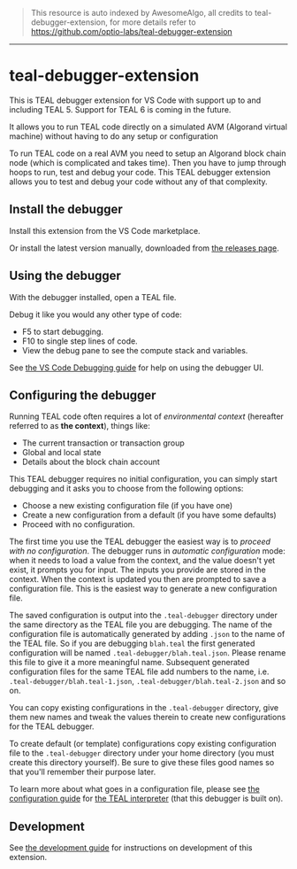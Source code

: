 > This resource is auto indexed by AwesomeAlgo, all credits to teal-debugger-extension, for more details refer to https://github.com/optio-labs/teal-debugger-extension

---

# teal-debugger-extension

This is TEAL debugger extension for VS Code with support up to and including TEAL 5. Support for TEAL 6 is coming in the future.

It allows you to run TEAL code directly on a simulated AVM (Algorand virtual machine) without having to do any setup or configuration 

To run TEAL code on a real AVM you need to setup an Algorand block chain node (which is complicated and takes time). Then you have to jump through hoops to run, test and debug your code. This TEAL debugger extension allows you to test and debug your code without any of that complexity.

## Install the debugger

Install this extension from the VS Code marketplace.

Or install the latest version manually, downloaded from [the releases page](https://github.com/optio-labs/teal-debugger-extension/releases).

## Using the debugger

With the debugger installed, open a TEAL file.

Debug it like you would any other type of code:
- F5 to start debugging.
- F10 to single step lines of code.
- View the debug pane to see the compute stack and variables.

See [the VS Code Debugging guide](https://code.visualstudio.com/docs/editor/debugging) for help on using the debugger UI.

## Configuring the debugger

Running TEAL code often requires a lot of *environmental context* (hereafter referred to as **the context**), things like:
- The current transaction or transaction group
- Global and local state
- Details about the block chain account

This TEAL debugger requires no initial configuration, you can simply start debugging and it asks you to choose from the following options:
- Choose a new existing configuration file (if you have one)
- Create a new configuration from a default (if you have some defaults)
- Proceed with no configuration.

The first time you use the TEAL debugger the easiest way is to *proceed with no configuration*. The debugger runs in *automatic configuration* mode: when it needs to load a value from the context, and the value doesn't yet exist, it prompts you for input. The inputs you provide are stored in the context. When the context is updated you then are prompted to save a configuration file. This is the easiest way to generate a new configuration file.

The saved configuration is output into the `.teal-debugger` directory under the same directory as the TEAL file you are debugging. The name of the configuration file is automatically generated by adding `.json` to the name of the TEAL file. So if you are debugging `blah.teal` the first generated configuration will be named `.teal-debugger/blah.teal.json`. Please rename this file to give it a more meaningful name. Subsequent generated configuration files for the same TEAL file add numbers to the name, i.e. `.teal-debugger/blah.teal-1.json`, `.teal-debugger/blah.teal-2.json` and so on.

You can copy existing configurations in the `.teal-debugger` directory, give them new names and tweak the values therein to create new configurations for the TEAL debugger.

To create default (or template) configurations copy existing configuration file to the `.teal-debugger` directory under your home directory (you must create this directory yourself). Be sure to give these files good names so that you'll remember their purpose later.

To learn more about what goes in a configuration file, please see [the configuration guide](https://github.com/optio-labs/teal-interpreter/blob/main/docs/configuration.md) for [the TEAL interpreter](https://github.com/optio-labs/teal-interpreter) (that this debugger is built on).


## Development

See [the development guide](docs/DEVELOPMENT.md) for instructions on development of this extension.
